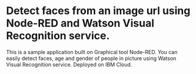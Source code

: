 # Detect faces from an image url using Node-RED and Watson Visual Recognition service.
This is a sample application built on Graphical tool Node-RED. You can easily detect faces, age and gender of people in picture using Watson Visual Recognition service. Deployed on IBM Cloud.

